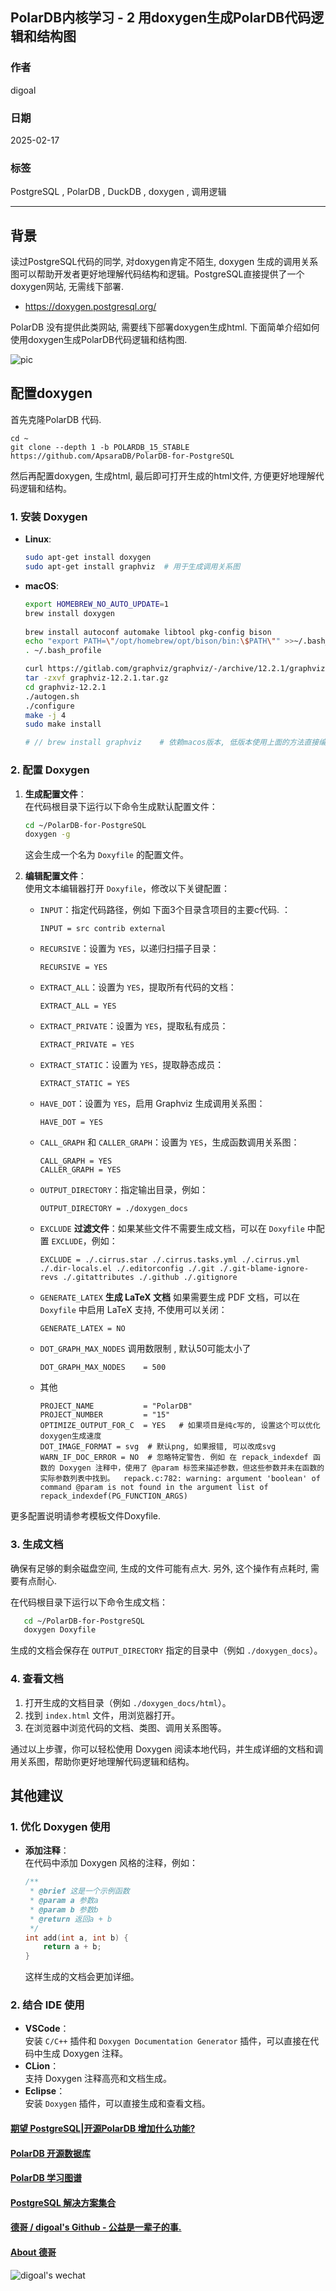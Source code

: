## PolarDB内核学习 - 2 用doxygen生成PolarDB代码逻辑和结构图  
                                                                                                 
### 作者                                                                          
digoal                                                                                 
                                                                              
### 日期                                                                                           
2025-02-17                                                                                
                                                                                          
### 标签                                                                                        
PostgreSQL , PolarDB , DuckDB , doxygen , 调用逻辑    
                                                                                                   
----                                                                               
                                                                                       
## 背景     
读过PostgreSQL代码的同学, 对doxygen肯定不陌生, doxygen 生成的调用关系图可以帮助开发者更好地理解代码结构和逻辑。PostgreSQL直接提供了一个doxygen网站, 无需线下部署.    
- https://doxygen.postgresql.org/  
  
PolarDB 没有提供此类网站, 需要线下部署doxygen生成html. 下面简单介绍如何使用doxygen生成PolarDB代码逻辑和结构图.     
  
![pic](20250217_02_pic_001.jpg)  
    
## 配置doxygen   
  
首先克隆PolarDB 代码.     
```  
cd ~  
git clone --depth 1 -b POLARDB_15_STABLE https://github.com/ApsaraDB/PolarDB-for-PostgreSQL  
```  
  
然后再配置doxygen, 生成html, 最后即可打开生成的html文件, 方便更好地理解代码逻辑和结构。    
  
### 1. **安装 Doxygen**   
- **Linux**:  
  ```bash  
  sudo apt-get install doxygen  
  sudo apt-get install graphviz  # 用于生成调用关系图  
  ```  
- **macOS**:   
  ```bash   
  export HOMEBREW_NO_AUTO_UPDATE=1   
  brew install doxygen  
    
  brew install autoconf automake libtool pkg-config bison   
  echo "export PATH=\"/opt/homebrew/opt/bison/bin:\$PATH\"" >>~/.bash_profile  
  . ~/.bash_profile   
  
  curl https://gitlab.com/graphviz/graphviz/-/archive/12.2.1/graphviz-12.2.1.tar.gz -o ./graphviz-12.2.1.tar.gz  
  tar -zxvf graphviz-12.2.1.tar.gz  
  cd graphviz-12.2.1  
  ./autogen.sh  
  ./configure  
  make -j 4  
  sudo make install  
  
  # // brew install graphviz    # 依赖macos版本, 低版本使用上面的方法直接编译graphviz.     
  ```  
  
### 2. **配置 Doxygen**  
1. **生成配置文件**：  
   在代码根目录下运行以下命令生成默认配置文件：  
   ```bash  
   cd ~/PolarDB-for-PostgreSQL  
   doxygen -g  
   ```  
   这会生成一个名为 `Doxyfile` 的配置文件。  
  
2. **编辑配置文件**：  
   使用文本编辑器打开 `Doxyfile`，修改以下关键配置：  
   - `INPUT`：指定代码路径，例如 下面3个目录含项目的主要c代码. ：    
     ```  
     INPUT = src contrib external    
     ```  
   - `RECURSIVE`：设置为 `YES`，以递归扫描子目录：  
     ```  
     RECURSIVE = YES  
     ```  
   - `EXTRACT_ALL`：设置为 `YES`，提取所有代码的文档：  
     ```  
     EXTRACT_ALL = YES  
     ```  
   - `EXTRACT_PRIVATE`：设置为 `YES`，提取私有成员：  
     ```  
     EXTRACT_PRIVATE = YES  
     ```  
   - `EXTRACT_STATIC`：设置为 `YES`，提取静态成员：  
     ```  
     EXTRACT_STATIC = YES  
     ```  
   - `HAVE_DOT`：设置为 `YES`，启用 Graphviz 生成调用关系图：  
     ```  
     HAVE_DOT = YES  
     ```  
   - `CALL_GRAPH` 和 `CALLER_GRAPH`：设置为 `YES`，生成函数调用关系图：  
     ```  
     CALL_GRAPH = YES  
     CALLER_GRAPH = YES  
     ```  
   - `OUTPUT_DIRECTORY`：指定输出目录，例如：  
     ```  
     OUTPUT_DIRECTORY = ./doxygen_docs  
     ```  
   - `EXCLUDE` **过滤文件**：如果某些文件不需要生成文档，可以在 `Doxyfile` 中配置 `EXCLUDE`，例如：  
     ```  
     EXCLUDE = ./.cirrus.star ./.cirrus.tasks.yml ./.cirrus.yml ./.dir-locals.el ./.editorconfig ./.git ./.git-blame-ignore-revs ./.gitattributes ./.github ./.gitignore  
     ```  
   - `GENERATE_LATEX` **生成 LaTeX 文档** 如果需要生成 PDF 文档，可以在 `Doxyfile` 中启用 LaTeX 支持, 不使用可以关闭：  
     ```  
     GENERATE_LATEX = NO  
     ```  
   - `DOT_GRAPH_MAX_NODES` 调用数限制 , 默认50可能太小了      
     ```  
     DOT_GRAPH_MAX_NODES    = 500   
     ```  
   - 其他    
     ```  
     PROJECT_NAME           = "PolarDB"  
     PROJECT_NUMBER         = "15"  
     OPTIMIZE_OUTPUT_FOR_C  = YES   # 如果项目是纯c写的, 设置这个可以优化doxygen生成速度   
     DOT_IMAGE_FORMAT = svg  # 默认png, 如果报错, 可以改成svg
     WARN_IF_DOC_ERROR = NO  # 忽略特定警告. 例如 在 repack_indexdef 函数的 Doxygen 注释中，使用了 @param 标签来描述参数，但这些参数并未在函数的实际参数列表中找到。  repack.c:782: warning: argument 'boolean' of command @param is not found in the argument list of repack_indexdef(PG_FUNCTION_ARGS)  
     ```  
  
更多配置说明请参考模板文件Doxyfile.    
  
### 3. **生成文档**  
  
确保有足够的剩余磁盘空间, 生成的文件可能有点大. 另外, 这个操作有点耗时, 需要有点耐心.      
  
在代码根目录下运行以下命令生成文档：  
```bash  
   cd ~/PolarDB-for-PostgreSQL  
   doxygen Doxyfile  
```  
生成的文档会保存在 `OUTPUT_DIRECTORY` 指定的目录中（例如 `./doxygen_docs`）。      
  
### 4. **查看文档**  
1. 打开生成的文档目录（例如 `./doxygen_docs/html`）。  
2. 找到 `index.html` 文件，用浏览器打开。  
3. 在浏览器中浏览代码的文档、类图、调用关系图等。  
  
通过以上步骤，你可以轻松使用 Doxygen 阅读本地代码，并生成详细的文档和调用关系图，帮助你更好地理解代码逻辑和结构。  
  
  
## 其他建议  
  
### 1. **优化 Doxygen 使用**  
- **添加注释**：  
  在代码中添加 Doxygen 风格的注释，例如：  
  ```c  
  /**  
   * @brief 这是一个示例函数  
   * @param a 参数a  
   * @param b 参数b  
   * @return 返回a + b  
   */  
  int add(int a, int b) {  
      return a + b;  
  }  
  ```  
  这样生成的文档会更加详细。  
  
### 2. **结合 IDE 使用**  
- **VSCode**：  
  安装 `C/C++` 插件和 `Doxygen Documentation Generator` 插件，可以直接在代码中生成 Doxygen 注释。  
- **CLion**：  
  支持 Doxygen 注释高亮和文档生成。  
- **Eclipse**：  
  安装 `Doxygen` 插件，可以直接生成和查看文档。  
  
     
  
#### [期望 PostgreSQL|开源PolarDB 增加什么功能?](https://github.com/digoal/blog/issues/76 "269ac3d1c492e938c0191101c7238216")
  
  
#### [PolarDB 开源数据库](https://openpolardb.com/home "57258f76c37864c6e6d23383d05714ea")
  
  
#### [PolarDB 学习图谱](https://www.aliyun.com/database/openpolardb/activity "8642f60e04ed0c814bf9cb9677976bd4")
  
  
#### [PostgreSQL 解决方案集合](../201706/20170601_02.md "40cff096e9ed7122c512b35d8561d9c8")
  
  
#### [德哥 / digoal's Github - 公益是一辈子的事.](https://github.com/digoal/blog/blob/master/README.md "22709685feb7cab07d30f30387f0a9ae")
  
  
#### [About 德哥](https://github.com/digoal/blog/blob/master/me/readme.md "a37735981e7704886ffd590565582dd0")
  
  
![digoal's wechat](../pic/digoal_weixin.jpg "f7ad92eeba24523fd47a6e1a0e691b59")
  
